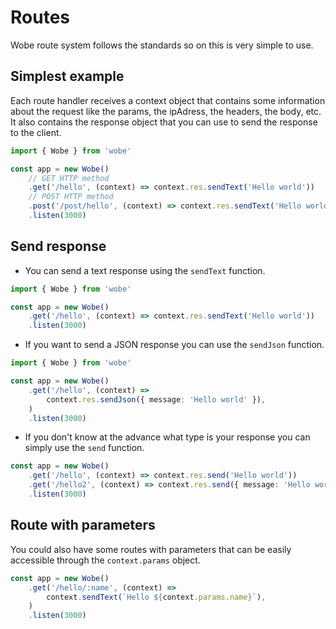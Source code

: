 # Routes

Wobe route system follows the standards so on this is very simple to use.

## Simplest example

Each route handler receives a context object that contains some information about the request like the params, the ipAdress, the headers, the body, etc. It also contains the response object that you can use to send the response to the client.

```ts
import { Wobe } from 'wobe'

const app = new Wobe()
	// GET HTTP method
	.get('/hello', (context) => context.res.sendText('Hello world'))
	// POST HTTP method
	.post('/post/hello', (context) => context.res.sendText('Hello world'))
	.listen(3000)
```

## Send response

-   You can send a text response using the `sendText` function.

```ts
import { Wobe } from 'wobe'

const app = new Wobe()
	.get('/hello', (context) => context.res.sendText('Hello world'))
	.listen(3000)
```

-   If you want to send a JSON response you can use the `sendJson` function.

```ts
import { Wobe } from 'wobe'

const app = new Wobe()
	.get('/hello', (context) =>
		context.res.sendJson({ message: 'Hello world' }),
	)
	.listen(3000)
```

-   If you don't know at the advance what type is your response you can simply use the `send` function.

```ts
const app = new Wobe()
	.get('/hello', (context) => context.res.send('Hello world'))
	.get('/hello2', (context) => context.res.send({ message: 'Hello world' }))
	.listen(3000)
```

## Route with parameters

You could also have some routes with parameters that can be easily accessible through the `context.params` object.

```ts
const app = new Wobe()
	.get('/hello/:name', (context) =>
		context.sendText(`Hello ${context.params.name}`),
	)
	.listen(3000)
```
